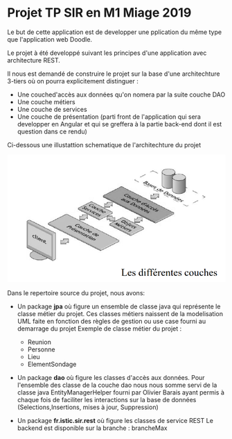 # Projet TP SIR en M1 Miage 2019

Le but de cette application est de developper une pplication du même type que l'application web Doodle.

Le projet à été developpé suivant les principes d'une application avec architecture REST.

Il nous est demandé de construire le projet sur la base d'une architechture 3-tiers où on pourra explicitement 
distinguer :
* Une couched'accès aux données qu'on nomera par la suite couche DAO
* Une couche métiers 
* Une couche de services
* Une couche de présentation (parti front de l'application qui sera developper en Angular et qui se greffera à la partie back-end dont il est question dans ce rendu)

Ci-dessous une illustattion schematique de l'architechture du projet

![](img/couche.PNG)

Dans le repertoire source du projet, nous avons:

* Un package **jpa** où figure un ensemble de classe java qui représente le classe métier du projet.
Ces classes métiers naissent de la modelisation UML faite en fonction des règles de gestion ou use case fourni au demarrage du projet
Exemple de classe métier du projet : 
    * Reunion
    * Personne
    * Lieu
    * ElementSondage

* Un package **dao** où figure les classes d'accès aux données. Pour l'ensemble des classe de la couche dao nous nous somme servi 
de la classe java EntityManagerHelper fourni par Olivier Barais ayant permis à chaque fois de faciliter les interactions sur la base de données (Selections,Insertions, mises à jour, Suppression)

* Un package **fr.istic.sir.rest** où figure les classes de service REST 
Le backend est disponible sur la branche : brancheMax
